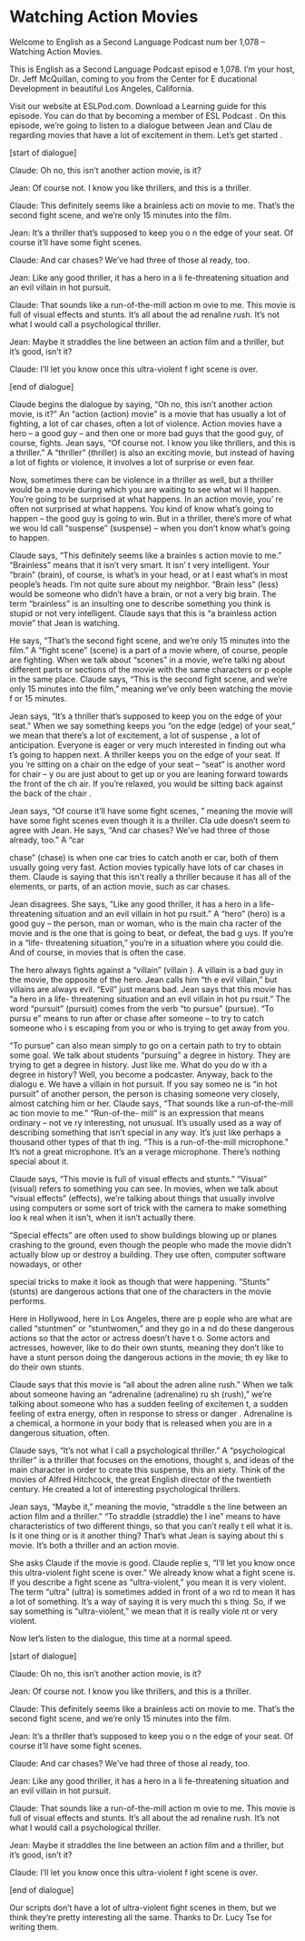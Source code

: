 # Watching Action Movies

Welcome to English as a Second Language Podcast num ber 1,078 – Watching Action Movies.

This is English as a Second Language Podcast episod e 1,078. I’m your host, Dr. Jeff McQuillan, coming to you from the Center for E ducational Development in beautiful Los Angeles, California.

Visit our website at ESLPod.com. Download a Learning guide for this episode. You can do that by becoming a member of ESL Podcast . On this episode, we’re going to listen to a dialogue between Jean and Clau de regarding movies that have a lot of excitement in them. Let’s get started .

[start of dialogue]

Claude: Oh no, this isn’t another action movie, is it?

Jean: Of course not. I know you like thrillers, and  this is a thriller.

Claude: This definitely seems like a brainless acti on movie to me. That’s the second fight scene, and we’re only 15 minutes into the film.

Jean: It’s a thriller that’s supposed to keep you o n the edge of your seat. Of course it’ll have some fight scenes.

Claude: And car chases? We’ve had three of those al ready, too.

Jean: Like any good thriller, it has a hero in a li fe-threatening situation and an evil villain in hot pursuit.

Claude: That sounds like a run-of-the-mill action m ovie to me. This movie is full of visual effects and stunts. It’s all about the ad renaline rush. It’s not what I would call a psychological thriller.

Jean: Maybe it straddles the line between an action  film and a thriller, but it’s good, isn’t it?

Claude: I’ll let you know once this ultra-violent f ight scene is over.

[end of dialogue]

Claude begins the dialogue by saying, “Oh no, this isn’t another action movie, is it?” An “action (action) movie” is a movie that has  usually a lot of fighting, a lot of car chases, often a lot of violence. Action movies have a hero – a good guy – and then one or more bad guys that the good guy, of  course, fights. Jean says, “Of course not. I know you like thrillers, and this  is a thriller.” A “thriller” (thriller) is also an exciting movie, but instead of having a lot  of fights or violence, it involves a lot of surprise or even fear.

Now, sometimes there can be violence in a thriller as well, but a thriller would be a movie during which you are waiting to see what wi ll happen. You’re going to be surprised at what happens. In an action movie, you’ re often not surprised at what happens. You kind of know what’s going to happen – the good guy is going to win. But in a thriller, there’s more of what we wou ld call “suspense” (suspense) – when you don’t know what’s going to happen.

Claude says, “This definitely seems like a brainles s action movie to me.” “Brainless” means that it isn’t very smart. It isn’ t very intelligent. Your “brain” (brain), of course, is what’s in your head, or at l east what’s in most people’s heads. I’m not quite sure about my neighbor. “Brain less” (less) would be someone who didn’t have a brain, or not a very big brain. The term “brainless” is an insulting one to describe something you think is  stupid or not very intelligent. Claude says that this is “a brainless action movie”  that Jean is watching.

He says, “That’s the second fight scene, and we’re only 15 minutes into the film.” A “fight scene” (scene) is a part of a movie where,  of course, people are fighting. When we talk about “scenes” in a movie, we’re talki ng about different parts or sections of the movie with the same characters or p eople in the same place. Claude says, “This is the second fight scene, and we’re only 15 minutes into the film,” meaning we’ve only been watching the movie f or 15 minutes.

Jean says, “It’s a thriller that’s supposed to keep  you on the edge of your seat.” When we say something keeps you “on the edge (edge)  of your seat,” we mean that there’s a lot of excitement, a lot of suspense , a lot of anticipation. Everyone is eager or very much interested in finding out wha t’s going to happen next. A thriller keeps you on the edge of your seat. If you ’re sitting on a chair on the edge of your seat – “seat” is another word for chair – y ou are just about to get up or you are leaning forward towards the front of the ch air. If you’re relaxed, you would be sitting back against the back of the chair .

Jean says, “Of course it’ll have some fight scenes, ” meaning the movie will have some fight scenes even though it is a thriller. Cla ude doesn’t seem to agree with Jean. He says, “And car chases? We’ve had three of those already, too.” A “car

chase” (chase) is when one car tries to catch anoth er car, both of them usually going very fast. Action movies typically have lots of car chases in them. Claude is saying that this isn’t really a thriller because it  has all of the elements, or parts, of an action movie, such as car chases.

Jean disagrees. She says, “Like any good thriller, it has a hero in a life- threatening situation and an evil villain in hot pu rsuit.” A “hero” (hero) is a good guy – the person, man or woman, who is the main cha racter of the movie and is the one that is going to beat, or defeat, the bad g uys. If you’re in a “life- threatening situation,” you’re in a situation where  you could die. And of course, in movies that is often the case.

The hero always fights against a “villain” (villain ). A villain is a bad guy in the movie, the opposite of the hero. Jean calls him “th e evil villain,” but villains are always evil. “Evil” just means bad. Jean says that this movie has “a hero in a life- threatening situation and an evil villain in hot pu rsuit.” The word “pursuit” (pursuit) comes from the verb “to pursue” (pursue). “To pursu e” means to run after or chase after someone – to try to catch someone who i s escaping from you or who is trying to get away from you.

“To pursue” can also mean simply to go on a certain  path to try to obtain some goal. We talk about students “pursuing” a degree in  history. They are trying to get a degree in history. Just like me. What do you do w ith a degree in history? Well, you become a podcaster. Anyway, back to the dialogu e. We have a villain in  hot pursuit. If you say someo ne is “in hot pursuit” of another person, the person is chasing someone very closely,  almost catching him or her. Claude says, “That sounds like a run-of-the-mill ac tion movie to me.” “Run-of-the- mill” is an expression that means ordinary – not ve ry interesting, not unusual. It’s usually used as a way of describing something that isn’t special in any way. It’s just like perhaps a thousand other types of that th ing. “This is a run-of-the-mill microphone.” It’s not a great microphone. It’s an a verage microphone. There’s nothing special about it.

Claude says, “This movie is full of visual effects and stunts.” “Visual” (visual) refers to something you can see. In movies, when we  talk about “visual effects” (effects), we’re talking about things that usually involve using computers or some sort of trick with the camera to make something loo k real when it isn’t, when it isn’t actually there.

“Special effects” are often used to show buildings blowing up or planes crashing to the ground, even though the people who made the movie didn’t actually blow up or destroy a building. They use often, computer software nowadays, or other

special tricks to make it look as though that were happening. “Stunts” (stunts) are dangerous actions that one of the characters in the  movie performs.

Here in Hollywood, here in Los Angeles, there are p eople who are what are called “stuntmen” or “stuntwomen,” and they go in a nd do these dangerous actions so that the actor or actress doesn’t have t o. Some actors and actresses, however, like to do their own stunts, meaning they don’t like to have a stunt person doing the dangerous actions in the movie; th ey like to do their own stunts.

Claude says that this movie is “all about the adren aline rush.” When we talk about someone having an “adrenaline (adrenaline) ru sh (rush),” we’re talking about someone who has a sudden feeling of excitemen t, a sudden feeling of extra energy, often in response to stress or danger . Adrenaline is a chemical, a hormone in your body that is released when you are in a dangerous situation, often.

Claude says, “It’s not what I call a psychological thriller.” A “psychological thriller” is a thriller that focuses on the emotions, thought s, and ideas of the main character in order to create this suspense, this an xiety. Think of the movies of Alfred Hitchcock, the great English director of the  twentieth century. He created a lot of interesting psychological thrillers.

Jean says, “Maybe it,” meaning the movie, “straddle s the line between an action film and a thriller.” “To straddle (straddle) the l ine” means to have characteristics of two different things, so that you can’t really t ell what it is. Is it one thing or is it another thing? That’s what Jean is saying about thi s movie. It’s both a thriller and an action movie.

She asks Claude if the movie is good. Claude replie s, “I’ll let you know once this ultra-violent fight scene is over.” We already know  what a fight scene is. If you describe a fight scene as “ultra-violent,” you mean  it is very violent. The term “ultra” (ultra) is sometimes added in front of a wo rd to mean it has a lot of something. It’s a way of saying it is very much thi s thing. So, if we say something is “ultra-violent,” we mean that it is really viole nt or very violent.

Now let’s listen to the dialogue, this time at a normal speed.

[start of dialogue]

Claude: Oh no, this isn’t another action movie, is it?

Jean: Of course not. I know you like thrillers, and  this is a thriller.

 Claude: This definitely seems like a brainless acti on movie to me. That’s the second fight scene, and we’re only 15 minutes into the film.

Jean: It’s a thriller that’s supposed to keep you o n the edge of your seat. Of course it’ll have some fight scenes.

Claude: And car chases? We’ve had three of those al ready, too.

Jean: Like any good thriller, it has a hero in a li fe-threatening situation and an evil villain in hot pursuit.

Claude: That sounds like a run-of-the-mill action m ovie to me. This movie is full of visual effects and stunts. It’s all about the ad renaline rush. It’s not what I would call a psychological thriller.

Jean: Maybe it straddles the line between an action  film and a thriller, but it’s good, isn’t it?

Claude: I’ll let you know once this ultra-violent f ight scene is over.

[end of dialogue]

Our scripts don’t have a lot of ultra-violent fight  scenes in them, but we think they’re pretty interesting all the same. Thanks to Dr. Lucy Tse for writing them.



